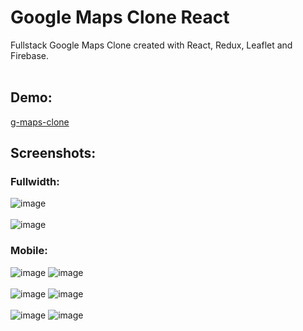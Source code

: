 # Google Maps Clone React
Fullstack Google Maps Clone created with React, Redux, Leaflet and Firebase. <br/><br/>
## Demo:
 <a href="https://g-maps-clone.web.app/">g-maps-clone</a> 
## Screenshots:
### Fullwidth:
![image](https://user-images.githubusercontent.com/60140669/132619257-a49f59b9-b3f8-47f6-8dbe-9764a462bc20.png)<br/><br/>
![image](https://user-images.githubusercontent.com/60140669/132619403-e89792fc-a11e-4123-8101-543404c5de29.png)
### Mobile:
![image](https://user-images.githubusercontent.com/60140669/132619608-cd688ed1-a4a4-42ed-8498-808d2d1cb8a8.png)
![image](https://user-images.githubusercontent.com/60140669/132619627-857bd2c8-6441-4dfe-9e05-ab5504443bfd.png)<br/><br/>
![image](https://user-images.githubusercontent.com/60140669/132619656-4828d22a-e545-4cc7-9e95-795a63ac802a.png)
![image](https://user-images.githubusercontent.com/60140669/132619689-4f7d3228-56c7-43e0-86e9-d1e986d633c3.png)<br/><br/>
![image](https://user-images.githubusercontent.com/60140669/132619715-c9f60c53-9ac7-4c0b-b422-062cff11c9a5.png)
![image](https://user-images.githubusercontent.com/60140669/132619744-7cd4e5e5-0074-412d-8b32-6c1a66c62b12.png)
